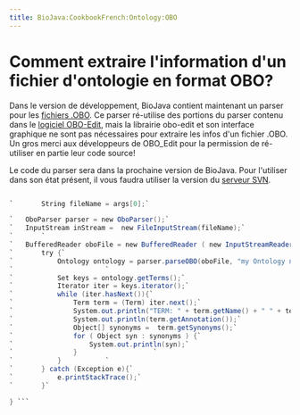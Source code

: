 ```yaml
---
title: BioJava:CookbookFrench:Ontology:OBO
---
```


Comment extraire l'information d'un fichier d'ontologie en format OBO?
======================================================================

Dans le version de développement, BioJava contient maintenant un parser
pour les [fichiers
.OBO](http://www.geneontology.org/GO.format.obo-1_2.shtml). Ce parser
ré-utilise des portions du parser contenu dans le [logiciel
OBO-Edit](http://wiki.geneontology.org/index.php/OBO-Edit), mais la
librairie obo-edit et son interface graphique ne sont pas nécessaires
pour extraire les infos d'un fichier .OBO. Un gros merci aux
développeurs de OBO\_Edit pour la permission de ré-utiliser en partie
leur code source!

Le code du parser sera dans la prochaine version de BioJava. Pour
l'utiliser dans son état présent, il vous faudra utiliser la version du
[serveur SVN](Autobuild_events "wikilink").

```java @since 1.7 public static void main (String[] args) {

`       String fileName = args[0];`

`   OboParser parser = new OboParser();`  
`   InputStream inStream =  new FileInputStream(fileName);`  
`       `  
`   BufferedReader oboFile = new BufferedReader ( new InputStreamReader ( inStream ) );`  
`       try {`  
`           Ontology ontology = parser.parseOBO(oboFile, "my Ontology name", "description of ontology");`  
`                       `  
`           Set keys = ontology.getTerms();`  
`           Iterator iter = keys.iterator();`  
`           while (iter.hasNext()){`  
`               Term term = (Term) iter.next();`  
`               System.out.println("TERM: " + term.getName() + " " + term.getDescription());`  
`               System.out.println(term.getAnnotation());`  
`               Object[] synonyms =  term.getSynonyms();`  
`               for ( Object syn : synonyms ) {`  
`                   System.out.println(syn);`  
`               }                   `  
`           }           `  
`       } catch (Exception e){`  
`           e.printStackTrace();`  
`       }`

} ```
